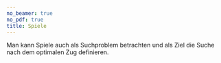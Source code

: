 ```yaml
---
no_beamer: true
no_pdf: true
title: Spiele
---
```


Man kann Spiele auch als Suchproblem betrachten und als Ziel die Suche nach dem
optimalen Zug definieren.
